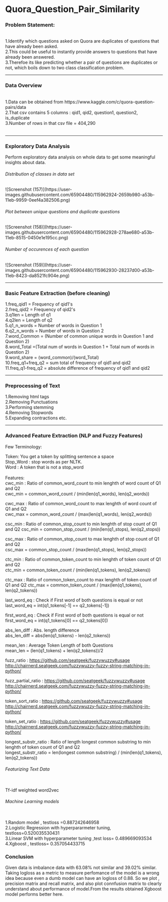 # Quora_Question_Pair_Similarity
  <h3>Problem Statement: </h3></br>
     1.Identify which questions asked on Quora are duplicates of questions that have already been asked.</br>
     2.This could be useful to instantly provide answers to questions that have already been answered.</br>
     3.Therefoe its like  predicting whether a pair of questions are duplicates or not, which boils down to two class classification problem.</br>
   <hr>
   <h3>Data Overview</h3>
   </br>
     1.Data can be obtained from  https://www.kaggle.com/c/quora-question-pairs/data </br>
     2.That csv contains 5 columns : qid1, qid2, question1, question2, is_duplicate </br>
     3.Number of rows in that csv file = 404,290 </br>
   </br><hr>  
   <h3>Exploratory Data Analysis</h3>
     Perform exploratory data analysis on whole data to get some meaningful insights about data.
     <h6>Distribution of classes in data set</h6>
     ![Screenshot (157)](https://user-images.githubusercontent.com/65904480/115962924-2659b980-a53b-11eb-9959-0eef4a382506.png)</br>
     <h6>Plot between unique questions and duplicate questions</h6>
      ![Screenshot (158)](https://user-images.githubusercontent.com/65904480/115962928-278ae680-a53b-11eb-8515-0450e1e195cc.png)</br>
      <h6>Number of occurences of each question</h6>
      ![Screenshot (159)](https://user-images.githubusercontent.com/65904480/115962930-28237d00-a53b-11eb-8423-da8521fc904e.png)</br>
     <hr>
     <h3>Basic Feature Extraction (before cleaning)</h3>
      1.freq_qid1 = Frequency of qid1's </br>
      2.freq_qid2 = Frequency of qid2's </br>
      3.q1len = Length of q1 </br>
      4.q2len = Length of q2 </br>
      5.q1_n_words = Number of words in Question 1 </br>
      6.q2_n_words = Number of words in Question 2 </br>
      7.word_Common = (Number of common unique words in Question 1 and Question 2) </br>
      8.word_Total =(Total num of words in Question 1 + Total num of words in Question 2) </br>
      9.word_share = (word_common)/(word_Total) </br>
      10.freq_q1+freq_q2 = sum total of frequency of qid1 and qid2 </br>
      11.freq_q1-freq_q2 = absolute difference of frequency of qid1 and qid2 </br>
      <hr>
      <h3>Preprocessing of Text</h3>
        1.Removing html tags</br>
        2.Removing Punctuations </br>
        3.Performing stemming</br>
        4.Removing Stopwords</br>
        5.Expanding contractions etc. </br>
        <hr>
        <h3>Advanced Feature Extraction (NLP and Fuzzy Features) </h3>
        Few Terminology:

Token: You get a token by splitting sentence a space </br>
Stop_Word : stop words as per NLTK. </br>
Word : A token that is not a stop_word</br></br>
Features:
<br>
cwc_min : Ratio of common_word_count to min lenghth of word count of Q1 and Q2 <br>
cwc_min = common_word_count / (min(len(q1_words), len(q2_words)) <br>



cwc_max : Ratio of common_word_count to max lenghth of word count of Q1 and Q2 <br>
cwc_max = common_word_count / (max(len(q1_words), len(q2_words)) <br>



csc_min : Ratio of common_stop_count to min lenghth of stop count of Q1 and Q2
csc_min = common_stop_count / (min(len(q1_stops), len(q2_stops))



csc_max : Ratio of common_stop_count to max lenghth of stop count of Q1 and Q2 <br>
csc_max = common_stop_count / (max(len(q1_stops), len(q2_stops)) <br>



ctc_min : Ratio of common_token_count to min lenghth of token count of Q1 and Q2 <br>
ctc_min = common_token_count / (min(len(q1_tokens), len(q2_tokens)) <br>



ctc_max : Ratio of common_token_count to max lenghth of token count of Q1 and Q2
ctc_max = common_token_count / (max(len(q1_tokens), len(q2_tokens))



last_word_eq : Check if First word of both questions is equal or not <br>
last_word_eq = int(q1_tokens[-1] == q2_tokens[-1]) <br>



first_word_eq : Check if First word of both questions is equal or not <br>
first_word_eq = int(q1_tokens[0] == q2_tokens[0]) <br>



abs_len_diff : Abs. length difference <br>
abs_len_diff = abs(len(q1_tokens) - len(q2_tokens)) <br> 



mean_len : Average Token Length of both Questions <br>
mean_len = (len(q1_tokens) + len(q2_tokens))/2 <br>



fuzz_ratio : https://github.com/seatgeek/fuzzywuzzy#usage http://chairnerd.seatgeek.com/fuzzywuzzy-fuzzy-string-matching-in-python/ <br>



fuzz_partial_ratio : https://github.com/seatgeek/fuzzywuzzy#usage http://chairnerd.seatgeek.com/fuzzywuzzy-fuzzy-string-matching-in-python/ <br>



token_sort_ratio : https://github.com/seatgeek/fuzzywuzzy#usage http://chairnerd.seatgeek.com/fuzzywuzzy-fuzzy-string-matching-in-python/ <br>
 
token_set_ratio : https://github.com/seatgeek/fuzzywuzzy#usage http://chairnerd.seatgeek.com/fuzzywuzzy-fuzzy-string-matching-in-python/ <br>

longest_substr_ratio : Ratio of length longest common substring to min lenghth of token count of Q1 and Q2 <br>
longest_substr_ratio = len(longest common substring) / (min(len(q1_tokens), len(q2_tokens)) <br>

<h6> Featurizing Text Data</h6>
<br>
Tf-idf weighted word2vec
</br>
<h6>Machine Learning models</h6>
</br>
1.Random model , testloss =0.887242646958</br>
2.Logistic Regression with hyperpararmeter tuning, testloss=0.520035530431</br>
3.Linear SVM with hyperparameter tuning ,test loss= 0.489669093534</br>
4.Xgboost , testloss= 0.357054433715</br>

<h3> Conclusion</h3>
Given data is  imbalance data with 63.08% not similar and  39.02% similar. Taking logloss as a metric to measure perfomance of the model is a wrong idea because even a dumb model can have an logloss of 0.88. So we plot  , precision matrix and recall matrix, and also plot connfusion matrix to clearly understand about performance of model.From the results obtained Xgboost model performs better here.
     


   
